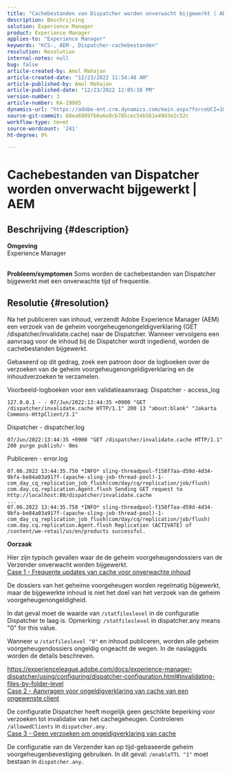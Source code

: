 ```yaml
---
title: "Cachebestanden van Dispatcher worden onverwacht bijgewerkt | AEM"
description: Beschrijving
solution: Experience Manager
product: Experience Manager
applies-to: "Experience Manager"
keywords: "KCS-, AEM-, Dispatcher-cachebestanden"
resolution: Resolution
internal-notes: null
bug: false
article-created-by: Amol Mahajan
article-created-date: "12/23/2022 11:54:48 AM"
article-published-by: Amol Mahajan
article-published-date: "12/23/2022 12:05:18 PM"
version-number: 3
article-number: KA-19985
dynamics-url: "https://adobe-ent.crm.dynamics.com/main.aspx?forceUCI=1&pagetype=entityrecord&etn=knowledgearticle&id=ae88ec97-b882-ed11-81ac-6045bd006295"
source-git-commit: 68ea6989fb0a6e8cb785cec54b561e49d3e2c52c
workflow-type: tm+mt
source-wordcount: '241'
ht-degree: 0%

---
```


# Cachebestanden van Dispatcher worden onverwacht bijgewerkt | AEM

## Beschrijving {#description}

<b>Omgeving</b><br>Experience Manager<br><br>

<b>Probleem/symptomen</b>
Soms worden de cachebestanden van Dispatcher bijgewerkt met een onverwachte tijd of frequentie.


## Resolutie {#resolution}


Na het publiceren van inhoud, verzendt Adobe Experience Manager (AEM) een verzoek van de geheim voorgeheugenongeldigverklaring (GET /dispatcher/invalidate.cache) naar de Dispatcher. Wanneer vervolgens een aanvraag voor de inhoud bij de Dispatcher wordt ingediend, worden de cachebestanden bijgewerkt.

Gebaseerd op dit gedrag, zoek een patroon door de logboeken over de verzoeken van de geheim voorgeheugenongeldigverklaring en de inhoudverzoeken te verzamelen.

Voorbeeld-logboeken voor een validatieaanvraag: Dispatcher - access_log<br>

```
127.0.0.1 - - 07/Jun/2022:13:44:35 +0900 "GET /dispatcher/invalidate.cache HTTP/1.1" 200 13 "about:blank" "Jakarta Commons-HttpClient/3.1"
```

Dispatcher - dispatcher.log<br>

```
07/Jun/2022:13:44:35 +0900 "GET /dispatcher/invalidate.cache HTTP/1.1" 200 purge publish/- 0ms
```

Publiceren - error.log<br>

```
07.06.2022 13:44:35.750 *INFO* sling-threadpool-f158f7aa-d59d-4d34-9bfa-be84a03a917f-(apache-sling-job-thread-pool)-1-com_day_cq_replication_job_flush(com/day/cq/replication/job/flush) com.day.cq.replication.Agent.flush Sending GET request to http://localhost:80/dispatcher/invalidate.cache
...
07.06.2022 13:44:35.758 *INFO* sling-threadpool-f158f7aa-d59d-4d34-9bfa-be84a03a917f-(apache-sling-job-thread-pool)-1-com_day_cq_replication_job_flush(com/day/cq/replication/job/flush) com.day.cq.replication.Agent.flush Replication (ACTIVATE) of /content/we-retail/us/en/products successful.
```




<b>Oorzaak</b>

Hier zijn typisch gevallen waar de de geheim voorgeheugendossiers van de Verzender onverwacht worden bijgewerkt.
 <br>
<u>Case 1 - Frequente updates van cache voor onverwachte inhoud</u>

De dossiers van het geheime voorgeheugen worden regelmatig bijgewerkt, maar de bijgewerkte inhoud is niet het doel van het verzoek van de geheim voorgeheugenongeldigheid.

In dat geval moet de waarde van `/statfileslevel` in de configuratie Dispatcher te laag is. Opmerking: `/statfileslevel` in dispatcher.any means &quot;0&quot; for this value.

Wanneer u `/statfileslevel "0"` en inhoud publiceren, worden alle geheim voorgeheugendossiers ongeldig ongeacht de wegen. In de naslaggids worden de details beschreven.

https://experienceleague.adobe.com/docs/experience-manager-dispatcher/using/configuring/dispatcher-configuration.html#invalidating-files-by-folder-level
 <br>
<u>Case 2 - Aanvragen voor ongeldigverklaring van cache van een ongewenste client</u>

De configuratie Dispatcher heeft mogelijk geen geschikte beperking voor verzoeken tot invalidatie van het cachegeheugen. Controleren `/allowedClients` in `dispatcher.any.`
 <br>
<u>Case 3 - Geen verzoeken om ongeldigverklaring van cache</u>

De configuratie van de Verzender kan op tijd-gebaseerde geheim voorgeheugenbevestiging gebruiken. In dit geval: `/enableTTL "1"` moet bestaan in `dispatcher.any.`
